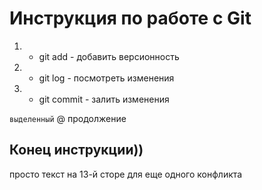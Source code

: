 # Инструкция по работе с Git
1. * git add - добавить версионность
2. * git log - посмотреть изменения
3. * git commit - залить изменения

`выделенный`
@ продолжение



## Конец инструкции))

просто текст на 13-й сторе для еще одного конфликта